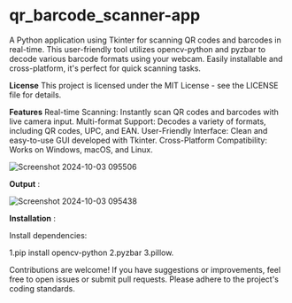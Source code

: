 # qr_barcode_scanner-app
A Python application using Tkinter for scanning QR codes and barcodes in real-time. This user-friendly tool utilizes opencv-python and pyzbar to decode various barcode formats using your webcam. Easily installable and cross-platform, it's perfect for quick scanning tasks.

**License**
This project is licensed under the MIT License - see the LICENSE file for details.

**Features**
Real-time Scanning: Instantly scan QR codes and barcodes with live camera input.
Multi-format Support: Decodes a variety of formats, including QR codes, UPC, and EAN.
User-Friendly Interface: Clean and easy-to-use GUI developed with Tkinter.
Cross-Platform Compatibility: Works on Windows, macOS, and Linux.


![Screenshot 2024-10-03 095506](https://github.com/user-attachments/assets/5b7430a3-bae0-442a-a750-5ed58046dbc3)


**Output** :

![Screenshot 2024-10-03 095438](https://github.com/user-attachments/assets/22d004b9-2a27-4bae-ac2d-f4afc0d68f22)



**Installation** :

Install dependencies: 

  1.pip install opencv-python 
  2.pyzbar 
  3.pillow.


Contributions are welcome! If you have suggestions or improvements, feel free to open issues or submit pull requests. Please adhere to the project's coding standards.

